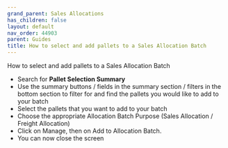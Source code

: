 ```yaml
---
grand_parent: Sales Allocations
has_children: false
layout: default
nav_order: 44903
parent: Guides
title: How to select and add pallets to a Sales Allocation Batch
---
```


How to select and add pallets to a Sales Allocation Batch

* Search for **Pallet Selection Summary**
* Use the summary buttons / fields in the summary section / filters in the bottom section to filter for and find the pallets you would like to add to your batch
* Select the pallets that you want to add to your batch
* Choose the appropriate Allocation Batch Purpose (Sales Allocation / Freight Allocation)
* Click on Manage, then on Add to Allocation Batch.
* You can now close the screen